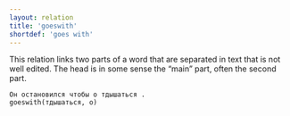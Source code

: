 ```yaml
---
layout: relation
title: 'goeswith'
shortdef: 'goes with'
---
```


This relation links two parts of a word that are separated in text
that is not well edited.
The head is in some sense the “main” part, often the second part.

~~~ sdparse
Он остановился чтобы о тдышаться .
goeswith(тдышаться, о)
~~~

